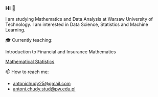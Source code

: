 ### Hi 👋

I am studying Mathematics and Data Analysis at Warsaw University of Technology. I am interested in Data Science, Statistics and Machine Learning.

🎓 Currently teaching:

Introduction to Financial and Insurance Mathematics

[Mathematical Statistics](https://github.com/antonichudy/MathematicalStatistics_2024L)

📫 How to reach me:
* antonichudy25@gmail.com
* antoni.chudy.stud@pw.edu.pl
  
<!--
**antonichudy/antonichudy** is a ✨ _special_ ✨ repository because its `README.md` (this file) appears on your GitHub profile.
* [LinkedIn](www.linkedin.com/in/antoni-chudy)
Here are some ideas to get you started:

- 🔭 I’m currently working on ...
- 🌱 I’m currently learning ...
- 👯 I’m looking to collaborate on ...
- 🤔 I’m looking for help with ...
- 💬 Ask me about ...
- 📫 How to reach me: ...
- 😄 Pronouns: ...
- ⚡ Fun fact: ...
-->
